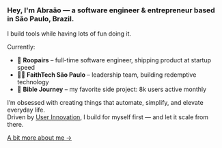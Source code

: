 ### Hey, I'm Abraão — a software engineer & entrepreneur based in São Paulo, Brazil.

I build tools while having lots of fun doing it.

Currently:
- 🦘 **Roopairs** – full-time software engineer, shipping product at startup speed  
- 🙌🏼 **FaithTech São Paulo** – leadership team, building redemptive technology
- 🚀 **Bible Journey** – my favorite side project: 8k users active monthly  

I’m obsessed with creating things that automate, simplify, and elevate everyday life.  
Driven by [User Innovation](https://en.wikipedia.org/wiki/User_innovation), I build for myself first — and let it scale from there.

[A bit more about me →](https://azabraao.me)
<!--
**azabraao/azabraao** is a ✨ _special_ ✨ repository because its `README.md` (this file) appears on your GitHub profile.

Here are some ideas to get you started:

- 🔭 I’m currently working on ...
- 🌱 I’m currently learning ...
- 👯 I’m looking to collaborate on ...
- 🤔 I’m looking for help with ...
- 💬 Ask me about ...
- 📫 How to reach me: ...
- 😄 Pronouns: ...
- ⚡ Fun fact: ...
-->
